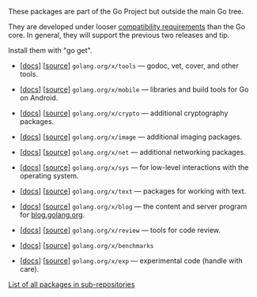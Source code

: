 These packages are part of the Go Project but outside the main Go tree.

They are developed under looser [compatibility requirements](http://golang.org/doc/go1compat.html) than the Go core.  In general, they will support the previous two releases and tip.

Install them with "go get".

  * [[docs](https://godoc.org/golang.org/x/tools)] [[source](https://go.googlesource.com/tools)] ` golang.org/x/tools ` — godoc, vet, cover, and other tools.
  * [[docs](https://godoc.org/golang.org/x/mobile)] [[source](https://go.googlesource.com/mobile)] ` golang.org/x/mobile ` — libraries and build tools for Go on Android.

  * [[docs](https://godoc.org/golang.org/x/crypto)] [[source](https://go.googlesource.com/crypto)] ` golang.org/x/crypto ` — additional cryptography packages.
  * [[docs](https://godoc.org/golang.org/x/image)] [[source](https://go.googlesource.com/image)] ` golang.org/x/image ` — additional imaging packages.
  * [[docs](https://godoc.org/golang.org/x/net)] [[source](https://go.googlesource.com/net)] ` golang.org/x/net ` — additional networking packages.
  * [[docs](https://godoc.org/golang.org/x/sys)] [[source](https://go.googlesource.com/sys)] ` golang.org/x/sys ` — for low-level interactions with the operating system.
  * [[docs](https://godoc.org/golang.org/x/text)] [[source](https://go.googlesource.com/text)] ` golang.org/x/text ` — packages for working with text.

  * [[docs](https://godoc.org/golang.org/x/blog)] [[source](https://go.googlesource.com/blog)] ` golang.org/x/blog ` — the content and server program for [blog.golang.org](http://blog.golang.org).


  * [[docs](https://godoc.org/golang.org/x/review)] [[source](https://go.googlesource.com/review)] ` golang.org/x/review ` — tools for code review.
  * [[docs](https://godoc.org/golang.org/x/benchmarks)] [[source](https://go.googlesource.com/benchmarks)] ` golang.org/x/benchmarks `

  * [[docs](https://godoc.org/golang.org/x/exp)] [[source](https://go.googlesource.com/exp)] ` golang.org/x/exp ` — experimental code (handle with care).

[List of all packages in sub-repositories](https://godoc.org/-/subrepo)
